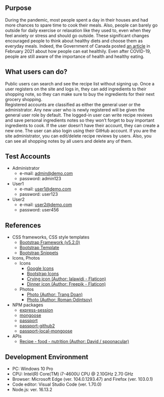 ## Purpose  
During the pandemic, most people spent a day in their houses and had more chances to spare time to cook their meals. Also, people can barely go outside for daily exercise or relaxation like they used to, even when they feel anxiety or stress and should go outside. These significant changes encouraged people to think about healthy diets and choose them as everyday meals. Indeed, the Government of Canada posted [an article](https://www.canada.ca/en/health-canada/services/food-nutrition/healthy-eating/covid-19/your-eating-habits.html) in February 2021 about how people can eat healthily. Even after COVID-19, people are still aware of the importance of health and healthy eating.   


## What users can do?     
Public users can search and see the recipe list without signing up. Once a user registers on the site and logs in, they can add ingredients to their shopping note, so they can make sure to buy the ingredients for their next grocery shopping.    
Registered accounts are classified as either the general user or the administrator. Any new user who is newly registered will be given the general user role by default. The logged-in user can write recipe reviews and save personal ingredients notes so they won’t forget to buy important ingredients to cook. If the user doesn’t have their account, they can create a new one. The user can also login using their GitHub account. If you are the site administrator, you can edit/delete recipe reviews by users. Also, you can see all shopping notes by all users and delete any of them.



## Test Accounts  
- Administrator   
  - e-mail: admin@demo.com   
  - password: admin123   
- User1   
  - e-mail: user1@demo.com   
  - password: user123   
- User2   
  - e-mail: user2@demo.com   
  - password: user456   


## References   
- CSS frameworks, CSS style templates   
  - [Bootstrap Framework (v5.2.0)](https://www.bootstrapcdn.com/)  
  - [Bootstrap Template](https://startbootstrap.com/templates)
  - [Bootstrap Snippets](https://startbootstrap.com/snippets)
- Icons, Photos  
  - Icons  
    - [Google Icons](https://fonts.google.com/icons)  
    - [Bootstrap Icons](https://icons.getbootstrap.com/icons)  
    - [Crying icon (Author: lalawidi - Flaticon)](https://www.flaticon.com/free-icons/crying)  
    - [Dinner icon (Author: Freepik - Flaticon)](https://www.flaticon.com/free-icons/dinner)  
  - Photos  
    - [Photo (Author: Trang Doan)](https://www.pexels.com/photo/assorted-sliced-fruits-1128678/)
    - [Photo (Author: Roman Odintsov)](https://www.pexels.com/photo/vegetable-salad-served-on-table-with-beef-steak-in-restaurant-4551832/)
- NPM packages
  - [express-session](https://www.npmjs.com/package/express-session)
  - [mongoose](https://www.npmjs.com/package/mongoose)
  - [passport](https://www.npmjs.com/package/passport)
  - [passport-github2](https://www.npmjs.com/package/passport-github2)
  - [passport-local-mongoose](https://www.npmjs.com/package/passport-local-mongoose)
- APIs
  - [Recipe - food - nutrition (Author: David / spoonacular)](https://rapidapi.com/spoonacular/api/recipe-food-nutrition/)


## Development Environment   
- PC: Windows 10 Pro
- CPU: Intel(R) Core(TM) i7-4600U CPU @ 2.10GHz   2.70 GHz
- Browser: Microsoft Edge (ver. 104.0.1293.47) and Firefox (ver. 103.0.1)
- Code editor: Visual Studio Code (ver. 1.70.0)
- Node.js: ver. 16.13.2
